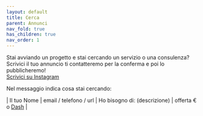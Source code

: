 ```yaml
---
layout: default
title: Cerca
parent: Annunci
nav_fold: true
has_children: true
nav_order: 1
---
```

Stai avviando un progetto e stai cercando un servizio o una consulenza?
Scrivici il tuo annuncio ti contatteremo per la conferma e poi lo pubblicheremo!
<br>
[Scrivici su Instagram](https://www.instagram.com/rails4business/) 

Nel messaggio indica cosa stai cercando:

| Il tuo Nome | email / telefono / url |  Ho bisogno di: (descrizione) | offerta € o [Dash](https://www.dash.org/it/) |